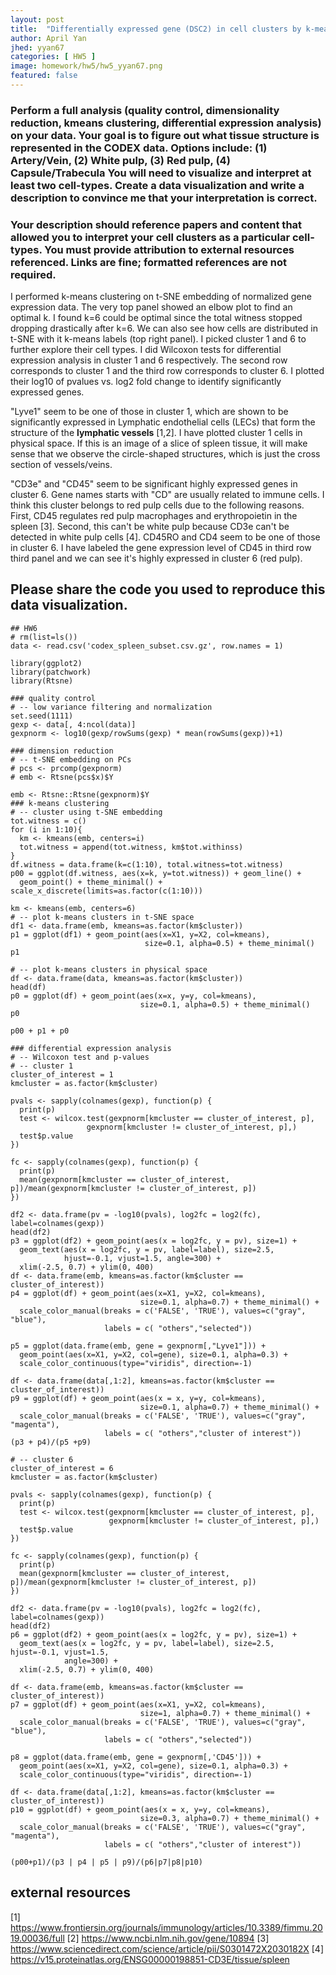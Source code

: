 ```yaml
---
layout: post
title:  "Differentially expressed gene (DSC2) in cell clusters by k-means"
author: April Yan
jhed: yyan67
categories: [ HW5 ]
image: homework/hw5/hw5_yyan67.png
featured: false
---
```


### Perform a full analysis (quality control, dimensionality reduction, kmeans clustering, differential expression analysis) on your data. Your goal is to figure out what tissue structure is represented in the CODEX data. Options include: (1) Artery/Vein, (2) White pulp, (3) Red pulp, (4) Capsule/Trabecula You will need to visualize and interpret at least two cell-types. Create a data visualization and write a description to convince me that your interpretation is correct. 

### Your description should reference papers and content that allowed you to interpret your cell clusters as a particular cell-types. You must provide attribution to external resources referenced. Links are fine; formatted references are not required. 

I performed k-means clustering on t-SNE embedding of normalized gene expression data. The very top panel showed an elbow plot to find an optimal k. I found k=6 could be optimal since the total witness stopped dropping drastically after k=6. We can also see how cells are distributed in t-SNE with it k-means labels (top right panel). I picked cluster 1 and 6 to further explore their cell types. I did Wilcoxon tests for differential expression analysis in cluster 1 and 6 respectively. The second row corresponds to cluster 1 and the third row corresponds to cluster 6. I plotted their log10 of pvalues vs. log2 fold change to identify significantly expressed genes. 

"Lyve1" seem to be one of those in cluster 1, which are shown to be significantly expressed in Lymphatic endothelial cells (LECs) that form the structure of the **lymphatic vessels** [1,2]. I have plotted cluster 1 cells in physical space. If this is an image of a slice of spleen tissue, it will make sense that we observe the circle-shaped structures, which is just the cross section of vessels/veins. 

"CD3e" and "CD45" seem to be significant highly expressed genes in cluster 6. Gene names starts with "CD" are usually related to immune cells. I think this cluster belongs to red pulp cells due to the following reasons. First, CD45 regulates red pulp macrophages and erythropoietin in the spleen [3]. Second, this can't be white pulp because CD3e can't be detected in white pulp cells [4]. CD45RO and CD4 seem to be one of those in cluster 6. I have labeled the gene expression level of CD45 in third row third panel and we can see it's highly expressed in cluster 6 (red pulp). 

## Please share the code you used to reproduce this data visualization.
```{r}
## HW6
# rm(list=ls())
data <- read.csv('codex_spleen_subset.csv.gz', row.names = 1)

library(ggplot2)
library(patchwork)
library(Rtsne)

### quality control
# -- low variance filtering and normalization
set.seed(1111)
gexp <- data[, 4:ncol(data)]
gexpnorm <- log10(gexp/rowSums(gexp) * mean(rowSums(gexp))+1)

### dimension reduction 
# -- t-SNE embedding on PCs
# pcs <- prcomp(gexpnorm)
# emb <- Rtsne(pcs$x)$Y

emb <- Rtsne::Rtsne(gexpnorm)$Y
### k-means clustering 
# -- cluster using t-SNE embedding 
tot.witness = c()
for (i in 1:10){
  km <- kmeans(emb, centers=i)
  tot.witness = append(tot.witness, km$tot.withinss)
}
df.witness = data.frame(k=c(1:10), total.witness=tot.witness)
p00 = ggplot(df.witness, aes(x=k, y=tot.witness)) + geom_line() + 
  geom_point() + theme_minimal() + scale_x_discrete(limits=as.factor(c(1:10)))

km <- kmeans(emb, centers=6)
# -- plot k-means clusters in t-SNE space
df1 <- data.frame(emb, kmeans=as.factor(km$cluster))
p1 = ggplot(df1) + geom_point(aes(x=X1, y=X2, col=kmeans), 
                              size=0.1, alpha=0.5) + theme_minimal()
p1

# -- plot k-means clusters in physical space
df <- data.frame(data, kmeans=as.factor(km$cluster))
head(df)
p0 = ggplot(df) + geom_point(aes(x=x, y=y, col=kmeans), 
                             size=0.1, alpha=0.5) + theme_minimal()
p0

p00 + p1 + p0

### differential expression analysis
# -- Wilcoxon test and p-values 
# -- cluster 1
cluster_of_interest = 1
kmcluster = as.factor(km$cluster)

pvals <- sapply(colnames(gexp), function(p) {
  print(p)
  test <- wilcox.test(gexpnorm[kmcluster == cluster_of_interest, p], 
                 gexpnorm[kmcluster != cluster_of_interest, p],)
  test$p.value
})

fc <- sapply(colnames(gexp), function(p) {
  print(p)
  mean(gexpnorm[kmcluster == cluster_of_interest, p])/mean(gexpnorm[kmcluster != cluster_of_interest, p])
})

df2 <- data.frame(pv = -log10(pvals), log2fc = log2(fc), label=colnames(gexp))
head(df2)
p3 = ggplot(df2) + geom_point(aes(x = log2fc, y = pv), size=1) + 
  geom_text(aes(x = log2fc, y = pv, label=label), size=2.5, 
            hjust=-0.1, vjust=1.5, angle=300) +
  xlim(-2.5, 0.7) + ylim(0, 400)
df <- data.frame(emb, kmeans=as.factor(km$cluster == cluster_of_interest))
p4 = ggplot(df) + geom_point(aes(x=X1, y=X2, col=kmeans), 
                             size=0.1, alpha=0.7) + theme_minimal() +
  scale_color_manual(breaks = c('FALSE', 'TRUE'), values=c("gray", "blue"),
                     labels = c( "others","selected"))

p5 = ggplot(data.frame(emb, gene = gexpnorm[,"Lyve1"])) + 
  geom_point(aes(x=X1, y=X2, col=gene), size=0.1, alpha=0.3) + 
  scale_color_continuous(type="viridis", direction=-1)

df <- data.frame(data[,1:2], kmeans=as.factor(km$cluster == cluster_of_interest))
p9 = ggplot(df) + geom_point(aes(x = x, y=y, col=kmeans), 
                             size=0.1, alpha=0.7) + theme_minimal() +
  scale_color_manual(breaks = c('FALSE', 'TRUE'), values=c("gray", "magenta"),
                     labels = c( "others","cluster of interest"))
(p3 + p4)/(p5 +p9)

# -- cluster 6
cluster_of_interest = 6
kmcluster = as.factor(km$cluster)

pvals <- sapply(colnames(gexp), function(p) {
  print(p)
  test <- wilcox.test(gexpnorm[kmcluster == cluster_of_interest, p], 
                      gexpnorm[kmcluster != cluster_of_interest, p],)
  test$p.value
})

fc <- sapply(colnames(gexp), function(p) {
  print(p)
  mean(gexpnorm[kmcluster == cluster_of_interest, p])/mean(gexpnorm[kmcluster != cluster_of_interest, p])
})

df2 <- data.frame(pv = -log10(pvals), log2fc = log2(fc), label=colnames(gexp))
head(df2)
p6 = ggplot(df2) + geom_point(aes(x = log2fc, y = pv), size=1) + 
  geom_text(aes(x = log2fc, y = pv, label=label), size=2.5, hjust=-0.1, vjust=1.5,
            angle=300) +
  xlim(-2.5, 0.7) + ylim(0, 400)

df <- data.frame(emb, kmeans=as.factor(km$cluster == cluster_of_interest))
p7 = ggplot(df) + geom_point(aes(x=X1, y=X2, col=kmeans), 
                             size=1, alpha=0.7) + theme_minimal() +
  scale_color_manual(breaks = c('FALSE', 'TRUE'), values=c("gray", "blue"),
                     labels = c( "others","selected"))

p8 = ggplot(data.frame(emb, gene = gexpnorm[,'CD45'])) + 
  geom_point(aes(x=X1, y=X2, col=gene), size=0.1, alpha=0.3) + 
  scale_color_continuous(type="viridis", direction=-1)

df <- data.frame(data[,1:2], kmeans=as.factor(km$cluster == cluster_of_interest))
p10 = ggplot(df) + geom_point(aes(x = x, y=y, col=kmeans), 
                             size=0.3, alpha=0.7) + theme_minimal() +
  scale_color_manual(breaks = c('FALSE', 'TRUE'), values=c("gray", "magenta"),
                     labels = c( "others","cluster of interest"))

(p00+p1)/(p3 | p4 | p5 | p9)/(p6|p7|p8|p10)

``` 

## external resources
[1] https://www.frontiersin.org/journals/immunology/articles/10.3389/fimmu.2019.00036/full
[2] https://www.ncbi.nlm.nih.gov/gene/10894
[3] https://www.sciencedirect.com/science/article/pii/S0301472X2030182X 
[4] https://v15.proteinatlas.org/ENSG00000198851-CD3E/tissue/spleen
